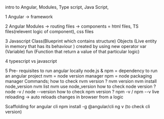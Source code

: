 intro to Angular, Modules, Type script, Java Script, 

1 Angular -> framework

2 Angular Modules -> routing files -> components =  html files, TS files(relevent logic of component), css files

3 Javascript
              Class(Blueprint which contains structure) 
              Objects (Live entity in memory that has its behaviour ) created by using new operator
              var (Variable)
              fun (Function that return a value of that particular logic)

4 typescript vs javascript 

5 Pre- requisites to run angular locally
 node.js & npm = dependency to run an angular project
  nvm = node version manager
  npm = node packaging manager
  Commands;
  how to check nvm version ? nvm version
  nvm install node_version 
  nvm list
  nvm use node_version
  how to check node version ? node -v / node --version
  how to check npm version ? npm -v / npm --v
  live reloading -> auto reloads changes in browser from a logic

  Scaffolding for angular cli 
  npm install -g @angular/cli
  ng v (to check cli version)